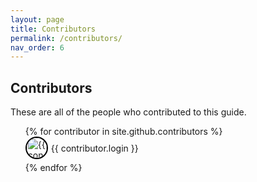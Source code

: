```yaml
---
layout: page
title: Contributors
permalink: /contributors/
nav_order: 6
---
```


## Contributors

These are all of the people who contributed to this guide.

<ul class="list-style-none">
{% for contributor in site.github.contributors %}
  <li style="display: flex; align-items: center; justify-content: left; margin-bottom: 5px;">
    <a href="{{ contributor.html_url }}">
      <div style="border: 2px solid black; border-radius: 50%; width: 32px; height: 32px; position: relative; overflow: hidden;">
        <img src="{{ contributor.avatar_url }}" width="32" height="32" alt="{{ contributor.login }}">
      </div>
    </a>
    <span style="margin-left: 5px;">
      {{ contributor.login }}
    </span>
  </li>
{% endfor %}
</ul>